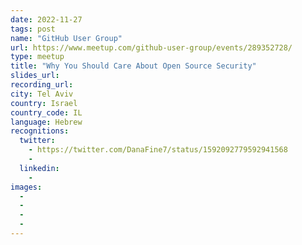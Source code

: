```yaml
---
date: 2022-11-27
tags: post
name: "GitHub User Group"
url: https://www.meetup.com/github-user-group/events/289352728/
type: meetup
title: "Why You Should Care About Open Source Security"
slides_url:
recording_url: 
city: Tel Aviv
country: Israel
country_code: IL
language: Hebrew
recognitions:
  twitter:
    - https://twitter.com/DanaFine7/status/1592092779592941568
    - 
  linkedin:
    - 
images:
  - 
  - 
  - 
  - 
---
```

